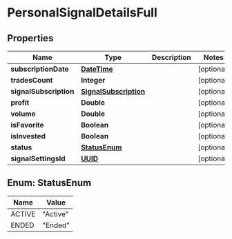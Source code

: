 
# PersonalSignalDetailsFull

## Properties
Name | Type | Description | Notes
------------ | ------------- | ------------- | -------------
**subscriptionDate** | [**DateTime**](DateTime.md) |  |  [optional]
**tradesCount** | **Integer** |  |  [optional]
**signalSubscription** | [**SignalSubscription**](SignalSubscription.md) |  |  [optional]
**profit** | **Double** |  |  [optional]
**volume** | **Double** |  |  [optional]
**isFavorite** | **Boolean** |  |  [optional]
**isInvested** | **Boolean** |  |  [optional]
**status** | [**StatusEnum**](#StatusEnum) |  |  [optional]
**signalSettingsId** | [**UUID**](UUID.md) |  |  [optional]


<a name="StatusEnum"></a>
## Enum: StatusEnum
Name | Value
---- | -----
ACTIVE | &quot;Active&quot;
ENDED | &quot;Ended&quot;



